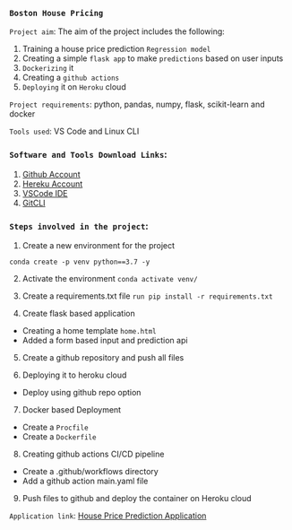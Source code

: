 ### `Boston House Pricing`

`Project aim`: The aim of the project includes the following:
1. Training a house price prediction `Regression model`
2. Creating a simple `flask app` to make `predictions` based on user inputs
3. `Dockerizing` it 
4. Creating a `github actions`
5. `Deploying` it on `Heroku` cloud 

`Project requirements`: python, pandas, numpy, flask, scikit-learn and docker

`Tools used`: VS Code and Linux CLI

### `Software and Tools Download Links`:

1. [Github Account](https://github.com)
2. [Hereku Account](https://heroku.com)
3. [VSCode IDE](https://code.visualstudio.com/)
4. [GitCLI](https://git-scm.com/download/linux)


### `Steps involved in the project`:
1. Create a new environment for the project

```conda create -p venv python==3.7 -y```

2. Activate the environment
```conda activate venv/```

3. Create a requirements.txt file
```run pip install -r requirements.txt```

4. Create flask based application
* Creating a home template ```home.html```
* Added a form based input and prediction api

5. Create a github repository and push all files

6. Deploying it to heroku cloud
* Deploy using github repo option

7. Docker based Deployment
* Create a `Procfile`
* Create a `Dockerfile`

8. Creating github actions CI/CD pipeline
* Create a .github/workflows directory
* Add a github action main.yaml file

9. Push files to github and deploy the container on Heroku cloud

`Application link`: [House Price Prediction Application](https://bostonhousepricing101.herokuapp.com/)